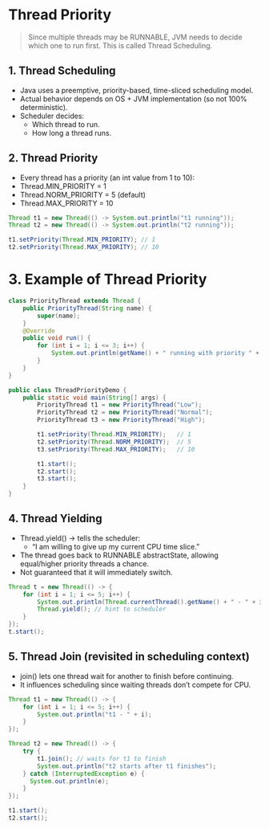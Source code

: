 # Thread Priority

> Since multiple threads may be RUNNABLE, JVM needs to decide which one to run first.
> This is called Thread Scheduling.


## 1. Thread Scheduling

* Java uses a preemptive, priority-based, time-sliced scheduling model.
* Actual behavior depends on OS + JVM implementation (so not 100% deterministic).
* Scheduler decides:
  - Which thread to run. 
  - How long a thread runs.


## 2. Thread Priority

* Every thread has a priority (an int value from 1 to 10):
* Thread.MIN_PRIORITY = 1
* Thread.NORM_PRIORITY = 5 (default)
* Thread.MAX_PRIORITY = 10

```java
Thread t1 = new Thread(() -> System.out.println("t1 running"));
Thread t2 = new Thread(() -> System.out.println("t2 running"));

t1.setPriority(Thread.MIN_PRIORITY); // 1
t2.setPriority(Thread.MAX_PRIORITY); // 10
```

# 3. Example of Thread Priority

```java
class PriorityThread extends Thread {
    public PriorityThread(String name) {
        super(name);
    }
    @Override
    public void run() {
        for (int i = 1; i <= 3; i++) {
            System.out.println(getName() + " running with priority " + getPriority());
        }
    }
}

public class ThreadPriorityDemo {
    public static void main(String[] args) {
        PriorityThread t1 = new PriorityThread("Low");
        PriorityThread t2 = new PriorityThread("Normal");
        PriorityThread t3 = new PriorityThread("High");

        t1.setPriority(Thread.MIN_PRIORITY);   // 1
        t2.setPriority(Thread.NORM_PRIORITY);  // 5
        t3.setPriority(Thread.MAX_PRIORITY);   // 10

        t1.start();
        t2.start();
        t3.start();
    }
}
```

## 4. Thread Yielding

* Thread.yield() → tells the scheduler:
  - “I am willing to give up my current CPU time slice.”
* The thread goes back to RUNNABLE abstractState, allowing equal/higher priority threads a chance.
* Not guaranteed that it will immediately switch.

```java
Thread t = new Thread(() -> {
    for (int i = 1; i <= 5; i++) {
        System.out.println(Thread.currentThread().getName() + " - " + i);
        Thread.yield(); // hint to scheduler
    }
});
t.start();
```

## 5. Thread Join (revisited in scheduling context)

* join() lets one thread wait for another to finish before continuing.
* It influences scheduling since waiting threads don’t compete for CPU.

```java
Thread t1 = new Thread(() -> {
    for (int i = 1; i <= 5; i++) {
        System.out.println("t1 - " + i);
    }
});

Thread t2 = new Thread(() -> {
    try {
        t1.join(); // waits for t1 to finish
        System.out.println("t2 starts after t1 finishes");
    } catch (InterruptedException e) {
      System.out.println(e);
    }
});

t1.start();
t2.start();
```


